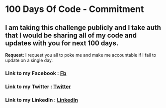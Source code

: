 # 100 Days Of Code - Commitment

## I am taking this challenge publicly and I take auth that I would be sharing all of my code and updates with you for next 100 days.


**Request:** I request you all to poke me and make me accountable if I fail to update on a single day.

### **Link to my Facebook :** [Fb](https://www.facebook.com/himani.gupta.964)
### **Link to my Twitter :** [Twitter](https://twitter.com/Himanig52620020/status/1014401628366090240)
### **Link to my LinkedIn :** [LinkedIn](https://www.linkedin.com/feed/update/urn:li:activity:6420164752936394752/)

